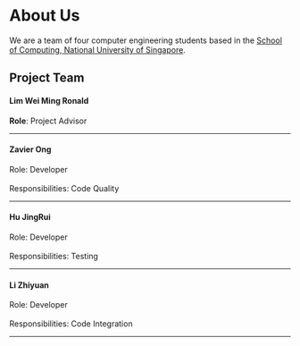 # About Us

We are a team of four computer engineering students based in the [School of Computing, National University of Singapore](http://www.comp.nus.edu.sg).

## Project Team

#### Lim Wei Ming Ronald
**Role**: Project Advisor

-----

#### Zavier Ong 
Role: Developer <br>  
Responsibilities: Code Quality

-----

#### Hu JingRui
Role: Developer <br>  
Responsibilities: Testing

-----

#### Li Zhiyuan
Role: Developer <br>  
Responsibilities: Code Integration

-----